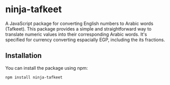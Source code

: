 # ninja-tafkeet

A JavaScript package for converting English numbers to Arabic words (Tafkeet). This package provides a simple and straightforward way to translate numeric values into their corresponding Arabic words. 
It's specified for currency converting espacially EGP, including the its fractions.

## Installation

You can install the package using npm:

```bash
npm install ninja-tafkeet
